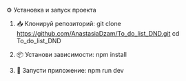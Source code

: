 ⚙️ Установка и запуск проекта

1. 📥 Клонируй репозиторий:
git clone https://github.com/AnastasiaDzam/To_do_list_DND.git
cd To_do_list_DND

3. 📦 Установи зависимости:
npm install

5. 🚀 Запусти приложение:
npm run dev
